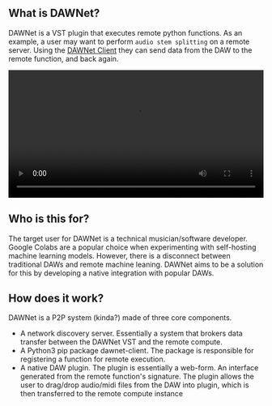 ## What is DAWNet?

DAWNet is a VST plugin that executes remote python functions.  As an example, a user may want to perform `audio stem splitting` on a remote server.  Using the [DAWNet Client](/client/) they can send data from the DAW to the remote function, and back again. 

<video width="100%" controls>
  <source src="https://storage.googleapis.com/docs-assets/dawnet-intro.mov" type="video/mp4">
  Your browser does not support the video tag.
</video>

## Who is this for?

The target user for DAWNet is a technical musician/software developer.  Google Colabs are a popular choice when experimenting with self-hosting machine learning models.  However, there is a disconnect between traditional DAWs and remote machine leaning.  DAWNet aims to be a solution for this by developing a native integration with popular DAWs.    

## How does it work?

DAWNet is a P2P system (kinda?) made of three core components. 
- A network discovery server.  Essentially a system that brokers data transfer between the DAWNet VST and the remote compute.
- A Python3 pip package dawnet-client. The package is responsible for registering a function for remote execution.  
- A native DAW plugin.  The plugin is essentially a web-form.  An interface generated from the remote function's signature.  The plugin allows the user to drag/drop audio/midi files from the DAW into plugin, which is then transferred to the remote compute instance  

